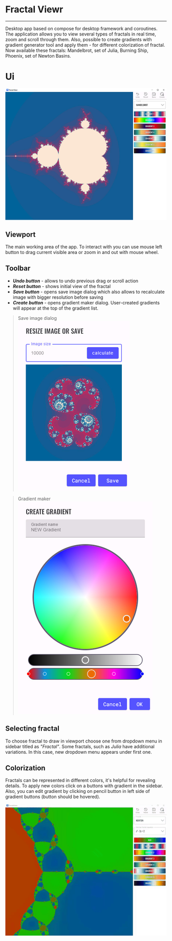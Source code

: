 # Fractal Viewr

---
Desktop app based on compose for desktop framework and coroutines.
The application allows you to view several types of fractals in real time, zoom and scroll through them.
Also, possible to create gradients with gradient generator tool and apply them - for different colorization of fractal.
Now available these fractals: Mandelbrot, set of Julia, Burning Ship, Phoenix, set of Newton Basins.

# Ui
![](images/ui.jpg?raw=true)
## Viewport
The main working area of the app. To interact with you can use mouse left button to drag current visible area or zoom in and out with mouse wheel.

## Toolbar
- ***Undo button*** - allows to undo previous drag or scroll action
- ***Reset button*** - shows initial view of the fractal
- ***Save button*** - opens save image dialog which also allows to recalculate image with bigger resolution before saving
- ***Create button*** - opens gradient maker dialog. User-created gradients will appear at the top of the gradient list.

> Save image dialog
![](images/resize_save_dialog.jpg?raw=true)

> Gradient maker
![](images/gradient_maker.jpg?raw=true)

## Selecting fractal
To choose fractal to draw in viewport choose one from dropdown menu in sidebar titled as *"Fractal"*.
Some fractals, such as *Julia* have additional variations. In this case, new dropdown menu appears under first one.

## Colorization
Fractals can be represented in different colors, it's helpful for revealing details. To apply new colors click on a buttons with gradient in the sidebar. Also, you can edit gradient by clicking on pencil button in left side of gradient buttons (button should be hovered).

![](images/applying_gradient.gif?raw=true)